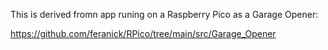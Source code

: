 This is derived fromn app runing on a Raspberry Pico as a Garage Opener:

https://github.com/feranick/RPico/tree/main/src/Garage_Opener


